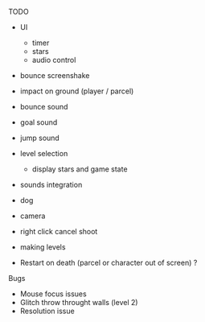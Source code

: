 TODO
- UI
    - timer
    - stars
    - audio control

- bounce screenshake
- impact on ground (player / parcel)

- bounce sound
- goal sound
- jump sound

- level selection
    - display stars and game state

- sounds integration

- dog
- camera
- right click cancel shoot
- making levels

- Restart on death (parcel or character out of screen) ?

Bugs
- Mouse focus issues
- Glitch throw throught walls (level 2)
- Resolution issue